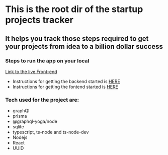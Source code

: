 # This is the root dir of the startup projects tracker

## It helps you track those steps required to get your projects from idea to a billion dollar success

### Steps to run the app on your local

[Link to the live Front-end](https://inquisitive-raindrop-888fde.netlify.app/)

- Instructions for getting the backend started is [HERE](https://github.com/tunedev/startup-progress-tracker/tree/main/backend#readme)
- Instructions for getting the fontend started is [HERE](https://github.com/tunedev/startup-progress-tracker/tree/main/frontend#readme)

### Tech used for the project are:

- graphQl
- prisma
- @graphql-yoga/node
- sqlite
- typescript, ts-node and ts-node-dev
- Nodejs
- React
- UUID
